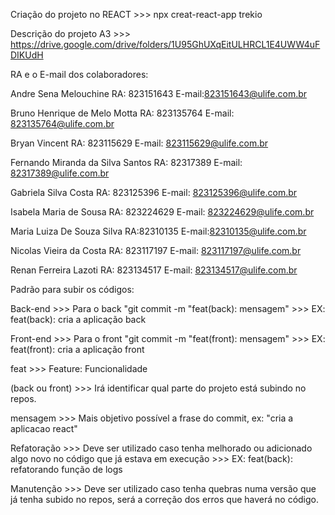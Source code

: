 Criação do projeto no REACT >>> npx creat-react-app trekio

Descrição do projeto A3 >>> https://drive.google.com/drive/folders/1U95GhUXqEitULHRCL1E4UWW4uFDIKUdH

RA e o E-mail dos colaboradores:

Andre Sena Melouchine 
RA: 823151643
E-mail:823151643@ulife.com.br

Bruno Henrique de Melo Motta 
RA: 823135764
E-mail: 823135764@ulife.com.br

Bryan Vincent 
RA: 823115629
E-mail: 823115629@ulife.com.br

Fernando Miranda da Silva Santos 
RA: 82317389
E-mail: 82317389@ulife.com.br

Gabriela Silva Costa
RA: 823125396
E-mail: 823125396@ulife.com.br

Isabela Maria de Sousa
RA: 823224629
E-mail: 823224629@ulife.com.br

Maria Luiza De Souza Silva 
RA:82310135
E-mail:82310135@ulife.com.br

Nicolas Vieira da Costa
RA: 823117197
E-mail: 823117197@ulife.com.br

Renan Ferreira Lazoti
RA: 823134517
E-mail: 823134517@ulife.com.br

Padrão para subir os códigos:

Back-end >>> Para o back "git commit -m "feat(back): mensagem" >>> EX: feat(back): cria a aplicação back

Front-end >>> Para o front "git commit -m "feat(front): mensagem" >>> EX: feat(front): cria a aplicação front

feat >>> Feature: Funcionalidade

(back ou front) >>> Irá identificar qual parte do projeto está subindo no repos.

mensagem >>> Mais objetivo possível a frase do commit, ex: "cria a aplicacao react"

Refatoração >>> Deve ser utilizado caso tenha melhorado ou adicionado algo novo no código que já
estava em execução >>> EX: feat(back): refatorando função de logs

Manutenção >>> Deve ser utilizado caso tenha quebras numa versão que já tenha subido no repos, será
a correção dos erros que haverá no código.
